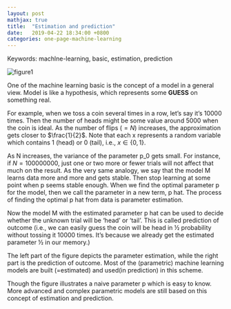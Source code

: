 ```yaml
---
layout: post
mathjax: true
title:  "Estimation and prediction"
date:   2019-04-22 18:34:00 +0800
categories: one-page-machine-learning
---
```

Keywords: machlne-learning, basic, estimation, prediction

![figure1][fig1]

One of the machine learning basic is the concept of a model in a general view. Model is like a hypothesis, which represents some **GUESS** on something real.

For example, when we toss a coin several times in a row, let’s say it’s $10000$ times. Then the number of heads might be some value around 5000 when the coin is ideal. As the number of flips $(=N)$ increases, the approximation gets closer to $\frac{1}{2}$. Note that each x represents a random variable which contains 1 (head) or 0 (tail), i.e., $x\in \{0, 1\}$.

As N increases, the variance of the parameter p_0 gets small. For instance, if $N=100000000$, just one or two more or fewer trials will not affect that much on the result. As the very same analogy, we say that the model M learns data more and more and gets stable. Then stop learning at some point when p seems stable enough. When we find the optimal parameter p for the model, then we call the parameter in a new term, p hat. The process of finding the optimal p hat from data is parameter estimation.

Now the model M with the estimated parameter p hat can be used to decide whether the unknown trial will be ‘head’ or ‘tail’. This is called prediction of outcome (i.e., we can easily guess the coin will be head in ½ probability without tossing it 10000 times. It’s because we already get the estimated parameter ½ in our memory.)

The left part of the figure depicts the parameter estimation, while the right part is the prediction of outcome. Most of the (parametric) machine learning models are built (=estimated) and used(in prediction) in this scheme.

Though the figure illustrates a naive parameter p which is easy to know. More advanced and complex parametric models are still based on this concept of estimation and prediction.



<!---`BibTeX` --->


<!---`Original paper` [Original paper][cite1] --->






[fig1]: /one-page-machine-learning/img/img_ml/estimation_and_prediction.png "Estimation and prediction"
<!---[cite1]: https://arxiv.org/pdf/1503.02531.pdf --->
